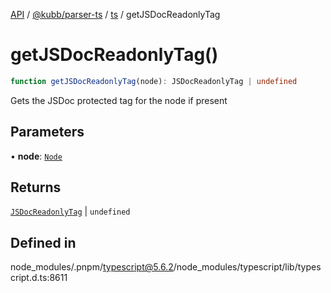 [API](../../../../../packages.md) / [@kubb/parser-ts](../../../index.md) / [ts](../index.md) / getJSDocReadonlyTag

# getJSDocReadonlyTag()

```ts
function getJSDocReadonlyTag(node): JSDocReadonlyTag | undefined
```

Gets the JSDoc protected tag for the node if present

## Parameters

• **node**: [`Node`](../interfaces/Node.md)

## Returns

[`JSDocReadonlyTag`](../interfaces/JSDocReadonlyTag.md) \| `undefined`

## Defined in

node\_modules/.pnpm/typescript@5.6.2/node\_modules/typescript/lib/typescript.d.ts:8611

